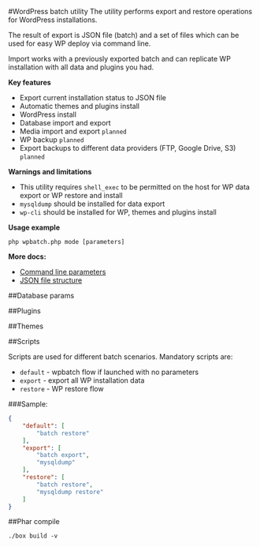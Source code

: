 #WordPress batch utility
The utility performs export and restore operations for WordPress installations.

The result of export is JSON file (batch) and a set of files which can be used for
easy WP deploy via command line.

Import works with a previously exported batch and can replicate WP installation
with all data and plugins you had.

**Key features**
- Export current installation status to JSON file
- Automatic themes and plugins install
- WordPress install
- Database import and export
- Media import and export `planned`
- WP backup `planned`
- Export backups to different data providers (FTP, Google Drive, S3) `planned`

**Warnings and limitations**

- This utility requires `shell_exec` to be permitted on the host for WP data export or WP restore and install
- `mysqldump` should be installed for data export
- `wp-cli` should be installed for WP, themes and plugins install

**Usage example**

```
php wpbatch.php mode [parameters]
```

**More docs:**

- [Command line parameters](docs/command-line-options.md)
- [JSON file structure](docs/json-parameters.md)



##Database params

##Plugins

##Themes

##Scripts

Scripts are used for different batch scenarios. Mandatory scripts are:

- `default` - wpbatch flow if launched with no parameters
- `export` - export all WP installation data
- `restore` - WP restore flow

###Sample:
```json
{
    "default": [
        "batch restore"
    ],
    "export": [
        "batch export",
        "mysqldump"
    ],
    "restore": [
        "batch restore",
        "mysqldump restore"
    ]
}
```


##Phar compile

```
./box build -v
```

